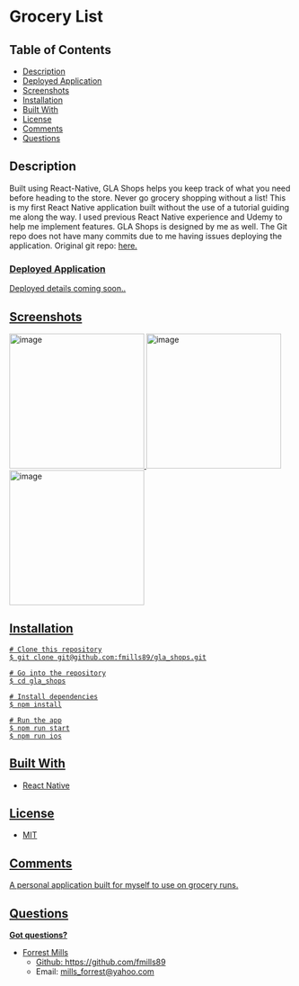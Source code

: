# Grocery List

## Table of Contents

- [Description](#description)
- [Deployed Application](#deployed-application)
- [Screenshots](#screenshots)
- [Installation](#installation)
- [Built With](#built-with)
- [License](#license)
- [Comments](#comments)
- [Questions](#questions)

## Description

Built using React-Native, GLA Shops helps you keep track of what you need before heading to the store. Never go grocery shopping without a list! This is my first React Native application built without the use of a tutorial guiding me along the way. I used previous React Native experience and Udemy to help me implement features. GLA Shops is designed by me as well. The Git repo does not have many commits due to me having issues deploying the application. Original git repo: <a href='https://github.com/fmills89/mobile-grocery-list'>here.

### Deployed Application

Deployed details coming soon..

## Screenshots

<img width="240" alt="image" src="https://user-images.githubusercontent.com/89666151/211912831-b99971b6-d807-481f-bb86-d5b8b22fe421.PNG"> <img width="240" alt="image" src="https://user-images.githubusercontent.com/89666151/211912967-66fc573c-b544-44d0-9850-9b8e6fee9402.PNG"> <img width="240" alt="image" src="https://user-images.githubusercontent.com/89666151/211913033-a827c81f-5a97-4ea5-b622-8737d4600c26.PNG">

## Installation

```
# Clone this repository
$ git clone git@github.com:fmills89/gla_shops.git

# Go into the repository
$ cd gla_shops

# Install dependencies
$ npm install

# Run the app
$ npm run start
$ npm run ios
```

## Built With

- React Native

## License

- MIT

## Comments

A personal application built for myself to use on grocery runs.

## Questions

**Got questions?**

- Forrest Mills
  - Github: https://github.com/fmills89
  - Email: mills_forrest@yahoo.com
